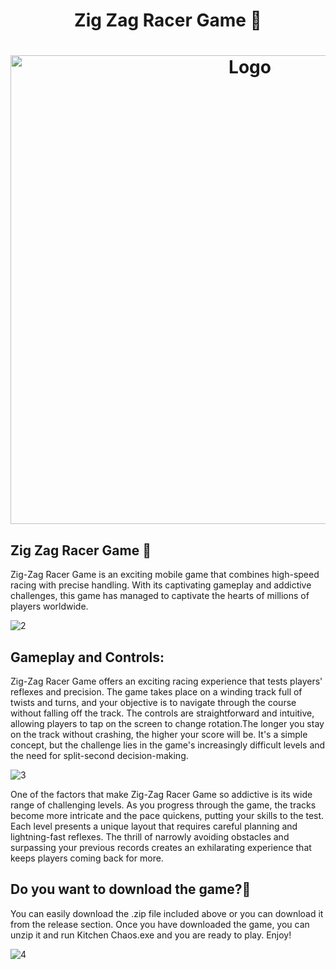 <h1 align="center" >Zig Zag Racer Game 🚗</h1>


<h1 align="center" ><img src="https://github.com/MANISH-SAHANI/The-Zig-Zag-Racer-Game/assets/91081774/9b9fc8d0-23b1-49ad-b21c-0b7e7a32106c" alt="Logo" width="750" /></h1>


<h2>Zig Zag Racer Game 🚗</h2> 
Zig-Zag Racer Game is an exciting mobile game that combines high-speed racing with precise handling. With its captivating gameplay and addictive challenges, this game has managed to captivate the hearts of millions of players worldwide.       


![2](https://github.com/MANISH-SAHANI/The-Zig-Zag-Racer-Game/assets/91081774/d4c251f1-112a-4262-920e-82370e60b031)

<h2>Gameplay and Controls:</h2> 
Zig-Zag Racer Game offers an exciting racing experience that tests players' reflexes and precision. The game takes place on a winding track full of twists and turns, and your objective is to navigate through the course without falling off the track. The controls are straightforward and intuitive, allowing players to tap on the screen to change rotation.The longer you stay on the track without crashing, the higher your score will be. It's a simple concept, but the challenge lies in the game's increasingly difficult levels and the need for split-second decision-making.                                                                 



![3](https://github.com/MANISH-SAHANI/The-Zig-Zag-Racer-Game/assets/91081774/b8520b95-123e-4371-aea4-82a998f1887c)

One of the factors that make Zig-Zag Racer Game so addictive is its wide range of challenging levels. As you progress through the game, the tracks become more intricate and the pace quickens, putting your skills to the test. Each level presents a unique layout that requires careful planning and lightning-fast reflexes. The thrill of narrowly avoiding obstacles and surpassing your previous records creates an exhilarating experience that keeps players coming back for more.


<h2> Do you want to download the game?💫</h2>

You can easily download the .zip file included above or you can download it from the release section. Once you have downloaded the game, you can unzip it and run Kitchen Chaos.exe and you are ready to play. Enjoy!













![4](https://github.com/MANISH-SAHANI/The-Zig-Zag-Racer-Game/assets/91081774/5574d092-c34a-471a-a04d-01246f1063e1)















